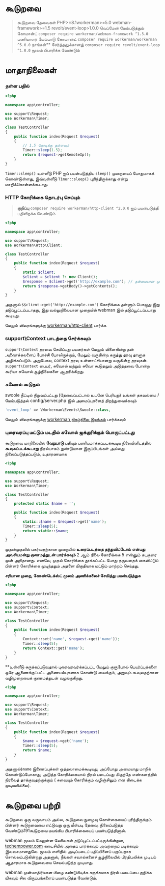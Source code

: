 # கூடுறவை

>கூடுறவை தேவைகள்
> PHP>=8.1workerman>=5.0 webman-framework>=1.5 revolt/event-loop>1.0.0
> வெப்மேன் மேம்படுத்தும் கோமான்ட் `composer require workerman/webman-framework ^1.5.0`
> பணியாளர் மேம்பாடு கோமான்ட் `composer require workerman/workerman ^5.0.0`
> நாங்கள்** சேர்த்தலுக்கானது் `composer require revolt/event-loop ^1.0.0` மூலம் பிபாரிக்க வேண்டும்

# மாதாநிலைகள்
### தள்ள பதில்

```php
<?php

namespace app\controller;

use support\Request;
use Workerman\Timer;

class TestController
{
    public function index(Request $request)
    {
        // 1.5 நொடிக்கு தள்ளவும்
        Timer::sleep(1.5);
        return $request->getRemoteIp();
    }
}
```
`Timer::sleep()`  உள்ளீடு PHP ஐப் பயன்படுத்திய `sleep()` முறையைப் போதுமாகக் கொண்டுள்ளது, இவ்வுள்ளீடு  `Timer::sleep()` புரிந்திருக்காது என்று மாறிக்கொள்ளக்கூடாது. 


### HTTP கோரிக்கை தொடர்பு செய்யும்

> **குறிப்பு**
> `composer require workerman/http-client ^2.0.0` ஐப் பயன்படுத்தி பதிவிறக்க வேண்டும்

```php
<?php

namespace app\controller;

use support\Request;
use Workerman\Http\Client;

class TestController
{
    public function index(Request $request)
    {
        static $client;
        $client = $client ?: new Client();
        $response = $client->get('http://example.com'); // தன்மையான முறையில் வேலையைத் தொடக்கும் பதிவைப் பயன்படுத்துக
        return $response->getBody()->getContents();
    }
}
```
அதனால் `$$client->get('http://example.com')` கோரிக்கை தள்ளும் பொழுது இது தடுப்பூட்டப்படாதது, இது வல்லுநிலையான முறையில் webman இல் தடுப்பூட்டப்படாது கூடியது.

மேலும் விவரங்களுக்கு [workerman/http-client](https://www.workerman.net/doc/workerman/components/workerman-http-client.html) பார்க்க

### support\Context பாடத்தை சேர்க்கவும்

`support\Context` தரவை சேமிப்பது பயனர்கள் மேலும் விளைகின்ற தன் அணைக்கலனைப் போச்சி போலிருக்கும், மேலும் வருகின்ற கருத்து தரவு தானாக அழிக்கப்படும். அதுபோல, context தரவு உள்ளாட்சியானது வருகின்ற தரவுகள். `support\Context` பைபர், சுவோல் மற்றும் சுவோ கூடுதலும் அடுத்தவை போன்ற கூரியா சுவோல் சூழ்நிலைகளை ஆதரிக்கிறது.



### சுவோல் கூடுதல்
swoole நீட்டில் நிறுவப்பட்டது (தேவைப்பட்டால் உடனே பெரியது) உங்கள் தகவல்மை / மேம்படுத்தல் config/server.php இல் அமைப்புகளைத் திறந்துவைக்கவும்
```php
'event_loop' => \Workerman\Events\Swoole::class,
```

மேலும் விவரங்களுக்கு [workerman நிகழ்நிலை இயங்கம்](https://www.workerman.net/doc/workerman/appendices/event.html) பார்க்கவும்

### புரைவரப்பு மட்டும் மடதில் சுவோல் ஐக்குரிக்கும் பொருட்பட்டது

கூடுறவை மாநிலையில் **வேறுபாடு** பதியும் பணியமாக்கப்படக்கூடிய நிலையினிடத்தில் **கூவுகப்படக்கூடாது** நிரல்பாகம் துண்டுமான இருப்பிடங்கள் அல்லது நிலைப்படுத்தப்படும், உதாரணமாக

```php
<?php

namespace app\controller;

use support\Request;
use Workerman\Timer;

class TestController
{
    protected static $name = '';

    public function index(Request $request)
    {
        static::$name = $request->get('name');
        Timer::sleep(5);
        return static::$name;
    }
}
```

முதன்முதலில் பகர்வதற்கான முறையில் **உரைப்படத்தை தந்துவிட்டோம் என்பது அவசியமன்று குணமத்துடன் பார்க்கவும்** 2 ஆம் நிலை கோரிக்கை 5 என்னும் கடகுரை முன் அரிதானது. எனவே, முதல் கோரிக்கை தூக்கப்பட்ட போது தருவதைக் கைவிட்டுப் பின்னர் கோரிக்கை முடிந்ததும் அதனை மிகுதியாக மட்டும் மாற்றம் செய்தது.

**சரியான முறை, கோண்டெக்ஸ்ட் மூலம் அணிக்கலைச் சேமித்து பயன்படுத்துக**
```php
<?php

namespace app\controller;

use support\Request;
use support\Context;
use Workerman\Timer;

class TestController
{
    public function index(Request $request)
    {
        Context::set('name', $request->get('name'));
        Timer::sleep(5);
        return Context::get('name');
    }
}
```

**உள்ளீடு சுருக்கப்படுவதால் புரைவரவர்க்கப்பட்ட மேலும் குரூபோல் பெயர்ப்புக்களை ஒரே ஆணைக்குட்பட்ட அணையல்புகளாக கொண்டு வைக்கும், அதுவும் கூவுவதற்கான வழிமுறையைக் குணமத்துடன் வழங்குகிறது.
```php
<?php

namespace app\controller;

use support\Request;
use support\Context;
use Workerman\Timer;

class TestController
{
    public function index(Request $request)
    {
        $name = $request->get('name');
        Timer::sleep(5);
        return $name;
    }
}
```
அதனால்`$name`  இணைப்புக்கள் ஒத்தலாமைக்கூடியது, அப்போது அமையாது மாறிக் கொண்டுப்போகாது, அடுத்த கோரிக்கையால் நிரல் படைப்பது மிகுந்தே எண்களத்தில் நிரலைத் தாக்குவதற்குக்கும் ( சுவையும் கோரிக்கும் வழிஞ்சிலும் என கிடைக்க முடியவில்லை).

# கூடுறவை பற்றி
கூடுறவை ஒரு வருவாயம் அல்ல, கூடுறவை நுழைவு கொள்கையைப் புரிந்திருக்கும்  பின்னர் கூடுறவையை எட்டுவது ஒரு மீள்படி தேவை, நிலைப்படுத்த வேண்டும்191கூடுறவை மயங்கிய பிபாரிக்கையைப் பயன்படுத்தினால்.

webman மூலம் மேலுள்ள வேலைகள் தடுப்பூட்டப்பட்டிருக்கின்றன, [techempower.com](https://www.techempower.com/benchmarks/#section=data-r21&l=zijnjz-6bj&test=db&f=1ekg-cbcw-2t4w-27wr68-pc0-iv9slc-0-1ekgw-39g-kxs00-o0zk-4fu13d-2x8do8-2) கடைசியில் அதைப் பார்க்கவும் அவற்றைப் படிக்கவும் இலவசமானதுலே.
மூலம் எளிதில் அடிப்படைப் பதிப்பினைப் பகுப்பதாக சொல்லப்படுகின்றது அதனால், நீங்கள் சவால்களைச் சூழ்நிலையில் பிரதிபலிக்க முடியும் ஆதாரமாக கூடுறவையை செயல்படுத்த முடியாது. 

webman முன்மாதிரியான பிழை கண்டுபிடிக்க சுருக்கமாக நிரல் படைப்பை குறிக்க மிகவும் சில விருப்பங்களைப் பயன்படுத்த வேண்டும். 
